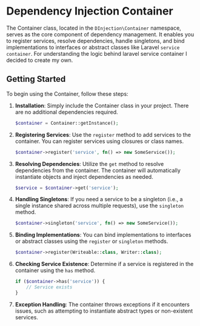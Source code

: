 # Dependency Injection Container

The Container class, located in the `DInjection\Container` namespace, serves as the core component of dependency management. It enables you to register services, resolve dependencies, handle singletons, and bind implementations to interfaces or abstract classes like Laravel `service container`. For understanding the logic behind laravel service container I decided to create my own.

## Getting Started

To begin using the Container, follow these steps:

1. **Installation**: Simply include the Container class in your project. There are no additional dependencies required.

   ```php
   $container = Container::getInstance();
   ```

2. **Registering Services**: Use the `register` method to add services to the container. You can register services using closures or class names.

    ```php
    $container->register('service', fn() => new SomeService());
    ```

3. **Resolving Dependencies**: Utilize the `get` method to resolve dependencies from the container. The container will automatically instantiate objects and inject dependencies as needed.

    ```php
    $service = $container->get('service');
    ```

4. **Handling Singletons**: If you need a service to be a singleton (i.e., a single instance shared across multiple requests), use the `singleton` method.

    ```php
    $container->singleton('service', fn() => new SomeService());
    ```

5. **Binding Implementations**: You can bind implementations to interfaces or abstract classes using the `register` or `singleton` methods.

    ```php
    $container->register(Writeable::class, Writer::class);
    ```

6. **Checking Service Existence**: Determine if a service is registered in the container using the `has` method.

    ```php
    if ($container->has('service')) {
        // Service exists
    }
    ```

7. **Exception Handling**: The container throws exceptions if it encounters issues, such as attempting to instantiate abstract types or non-existent services.
